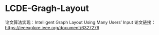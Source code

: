 # LCDE-Gragh-Layout
论文算法实现：Intelligent Graph Layout Using Many Users’ Input
论文链接：https://ieeexplore.ieee.org/document/6327276

